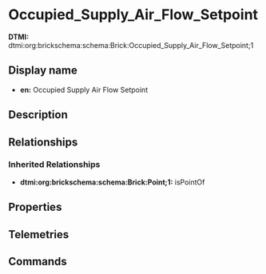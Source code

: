 # Occupied_Supply_Air_Flow_Setpoint
**DTMI:** dtmi:org:brickschema:schema:Brick:Occupied_Supply_Air_Flow_Setpoint;1
## Display name
- **en:** Occupied Supply Air Flow Setpoint
## Description
## Relationships
### Inherited Relationships
* **dtmi:org:brickschema:schema:Brick:Point;1:** isPointOf
## Properties
## Telemetries
## Commands
